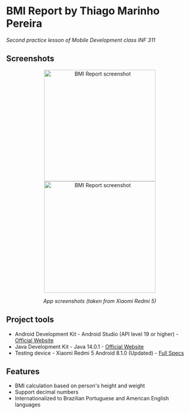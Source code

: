 # BMI Report by Thiago Marinho Pereira

*Second practice lesson of Mobile Development class INF 311*

## Screenshots

<p align="center" width="100%">
	<img src="https://rb.gy/ys9mnb" width="300px" height="auto" alt="BMI Report screenshot" />
	<img src="https://rb.gy/kneyjg" width="300px" height="auto" alt="BMI Report screenshot" />
</p>
<p align="center" width="100%">
	<i>App screenshots (taken from Xiaomi Redmi 5)</i>
</p>

## Project tools

* Android Development Kit - Android Studio (API level 19 or higher) - [Official Website](https://developer.android.com/studio)
* Java Development Kit - Java 14.0.1 - [Official Website](https://www.oracle.com/java/technologies/javase-downloads.html)
* Testing device - Xiaomi Redmi 5 Android 8.1.0 (Updated) - [Full Specs](https://www.gsmarena.com/xiaomi_redmi_5-8768.php)

## Features

* BMI calculation based on person's height and weight
* Support decimal numbers
* Internationalized to Brazilian Portuguese and American English languages

